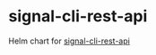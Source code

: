 # signal-cli-rest-api
Helm chart for [signal-cli-rest-api](https://github.com/bbernhard/signal-cli-rest-api)  
